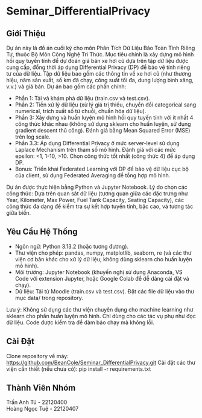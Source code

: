 # Seminar_DifferentialPrivacy
## Giới Thiệu
Dự án này là đồ án cuối kỳ cho môn Phân Tích Dữ Liệu Bảo Toàn Tính Riêng Tư, thuộc Bộ Môn Công Nghệ Tri Thức. Mục tiêu chính là xây dựng mô hình hồi quy tuyến tính để dự đoán giá bán xe hơi cũ dựa trên tập dữ liệu được cung cấp, đồng thời áp dụng Differential Privacy (DP) để bảo vệ tính riêng tư của dữ liệu.
Tập dữ liệu bao gồm các thông tin về xe hơi cũ (như thương hiệu, năm sản xuất, số km đã chạy, công suất tối đa, dung lượng bình xăng, v.v.) và giá bán. Dự án bao gồm các phần chính:

- Phần 1: Tải và khám phá dữ liệu (train.csv và test.csv).
- Phần 2: Tiền xử lý dữ liệu (xử lý giá trị thiếu, chuyển đổi categorical sang numerical, trích xuất số từ chuỗi, chuẩn hóa dữ liệu).
- Phần 3: Xây dựng và huấn luyện mô hình hồi quy tuyến tính với ít nhất 4 công thức khác nhau (không sử dụng sklearn cho huấn luyện, sử dụng gradient descent thủ công). Đánh giá bằng Mean Squared Error (MSE) trên log scale.
- Phần 3.3: Áp dụng Differential Privacy ở mức server-level sử dụng Laplace Mechanism trên tham số mô hình. Đánh giá với các mức epsilon: <1, 1-10, >10. Chọn công thức tốt nhất (công thức 4) để áp dụng DP.
- Bonus: Triển khai Federated Learning với DP để bảo vệ dữ liệu cục bộ của client, sử dụng Federated Averaging để tổng hợp mô hình.

Dự án được thực hiện bằng Python và Jupyter Notebook. Lý do chọn các công thức: Dựa trên quan sát dữ liệu (tương quan giữa các đặc trưng như Year, Kilometer, Max Power, Fuel Tank Capacity, Seating Capacity), các công thức đa dạng để kiểm tra sự kết hợp tuyến tính, bậc cao, và tương tác giữa biến.
## Yêu Cầu Hệ Thống

- Ngôn ngữ: Python 3.13.2 (hoặc tương đương).
- Thư viện cho phép: pandas, numpy, matplotlib, seaborn, re (và các thư viện cơ bản khác cho xử lý dữ liệu; không dùng sklearn cho huấn luyện mô hình).
- Môi trường: Jupyter Notebook (khuyến nghị sử dụng Anaconda, VS Code với extension Jupyter, hoặc Google Colab để dễ dàng cài đặt và chạy).
- Dữ liệu: Tải từ Moodle (train.csv và test.csv). Đặt các file dữ liệu vào thư mục data/ trong repository.

Lưu ý: Không sử dụng các thư viện chuyên dụng cho machine learning như sklearn cho phần huấn luyện mô hình. Chỉ dùng cho các tác vụ phụ như đọc dữ liệu. Code được kiểm tra để đảm bảo chạy mà không lỗi.

## Cài Đặt
Clone repository về máy:
        https://github.com/BeanCole/Seminar_DifferentialPrivacy.git
Cài đặt các thư viện cần thiết (nếu chưa có):
        pip install -r requirements.txt

## Thành Viên Nhóm

Trần Anh Tú - 22120400  
Hoàng Ngọc Tuệ - 22120407
